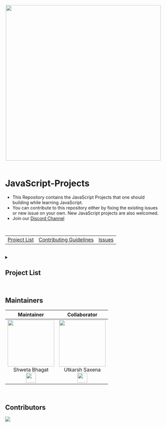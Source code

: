 <div align="center">
<img width=500 src="https://www.ankitweblogic.com/javascript/js_img/javascript.png"/>
</div><br>


# JavaScript-Projects

- This Repository contains the JavaScript Projects that one should building while learning JavaScript.
- You can contribute to this repository either by fixing the existing issues or new issue on your own. New JavaScript projects are also welcomed.
- Join our [Discord Channel](http://discord.openinapp.co/discord-1-10390)

<br>

||||
|--|--|--|
|[Project List](#project-list)|[Contributing Guidelines](https://github.com/Shweta2024/JavaScript-Projects/blob/main/ContributingGuidelines.md)|[Issues](https://github.com/Shweta2024/JavaScript-Projects/issues)|
<br>

<details><summary><h2>Project List</h2></summary>

|S.No.|Projects|
|----|----|
|1.|[Dice Game](https://shweta2024.github.io/JavaScript-Projects/The-Dice-Game/)|
|2.|[Drum Kit](https://shweta2024.github.io/JavaScript-Projects/Drum-Kit/)|
|3.|[Weather App](https://shweta2024.github.io/JavaScript-Projects/Weather-App/)|
|4.|[BMI Calculator](https://shweta2024.github.io/JavaScript-Projects/BMI-calculator/)|
|5.|[Simon Game](https://shweta2024.github.io/JavaScript-Projects/Simon-Game/)|
|6.|[Calculator](https://shweta2024.github.io/JavaScript-Projects/Calculator/)|

</details>

<br>

## Maintainers

| Maintainer   | Collaborator |
| :----------: | :----------: |
| <a href="https://github.com/utkarsh006"><img src="https://avatars.githubusercontent.com/u/75883328?v=4" width=150px height=150px /></a><br>Shweta Bhagat<br><a href="https://www.linkedin.com/in/shweta-bhagat-5a3969200/"><img src="https://t0.gstatic.com/images?q=tbn:ANd9GcRMCA3j2A8hfLl9p5UAU5nd9lvqLlNZvqoU4xOsZ192uH4IYS6X" width="32px" height="32px"></a> | <a href="https://github.com/utkarsh006"><img src="https://avatars.githubusercontent.com/u/94545831?v=4" width=150px height=150px /></a><br>Utkarsh Saxena<br><a href="https://www.linkedin.com/in/utkarsh06/"><img src="https://t0.gstatic.com/images?q=tbn:ANd9GcRMCA3j2A8hfLl9p5UAU5nd9lvqLlNZvqoU4xOsZ192uH4IYS6X" width="32px" height="32px"></a> |
<br>

## Contributors

<a href="https://github.com/Shweta2024/JavaScript-Projects/graphs/contributors">
  <img src="https://contrib.rocks/image?repo=Shweta2024/JavaScript-Projects" />
</a>


